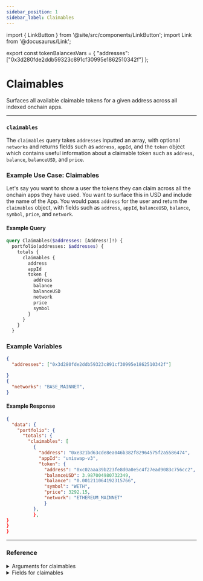 ```yaml
---
sidebar_position: 1
sidebar_label: Claimables
---
```


import { LinkButton } from '@site/src/components/LinkButton';
import Link from '@docusaurus/Link';

export const tokenBalancesVars = {
  "addresses": ["0x3d280fde2ddb59323c891cf30995e1862510342f"]
};

# Claimables

Surfaces all available claimable tokens for a given address across all indexed onchain apps.

---


### `claimables`

The `claimables` query takes `addresses` inputted an array, with optional `networks` and returns fields such as `address`, `appId`, and the `token` object which contains useful information about a claimable token such as `address`, `balance`, `balanceUSD`, and `price`.

### Example Use Case: Claimables

Let's say you want to show a user the tokens they can claim across all the onchain apps they have used. You want to surface this in USD and include the name of the App. You would pass `address` for the user and return the `claimables` object, with fields such as `address`, `appId`, `balanceUSD`, `balance`, `symbol`, `price`, and `network`.

#### Example Query

```graphql
query Claimables($addresses: [Address!]!) {
  portfolio(addresses: $addresses) {
    totals {
      claimables {
        address
        appId
        token {
          address
          balance
          balanceUSD
          network
          price
          symbol
        }
      }
    }
  }
```

### Example Variables

```json
{
  "addresses": ["0x3d280fde2ddb59323c891cf30995e1862510342f"]

}
{
  "networks": "BASE_MAINNET",
}
```

#### Example Response

```json
{
  "data": {
    "portfolio": {
      "totals": {
        "claimables": [
          {
            "address": "0xe321bd63cde8ea046b382f82964575f2a5586474",
            "appId": "uniswap-v3",
            "token": {
              "address": "0xc02aaa39b223fe8d0a0e5c4f27ead9083c756cc2",
              "balanceUSD": 3.987004980732349,
              "balance": "0.001211064192315766",
              "symbol": "WETH",
              "price": 3292.15,
              "network": "ETHEREUM_MAINNET"
              }
          },
          },
}
}
}
```

<LinkButton href="./sandbox" type="primary" buttonCopy="Try in sandbox" />

---

### Reference

<details>
<summary>Arguments for claimables</summary>

| Argument      | Description | Type |
| ----------- | ----------- | ----------- |
| `addresses`      | Required: Address you are querying balances for, inputted an array.       | `String!` | 
| `networks`      | Networks for which to retrieve balances for, inputted an array.      | `Network!` | 
| `appIds`      | Filter by a specific app.       | `String!` | 

</details>

<details>
<summary>Fields for claimables</summary>

| Field      | Description | Type |
| ----------- | ----------- | ----------- |
| `address`      | Address of the claimable token.      | `String!`       |
| `appID`      | The app that the token is claimable in.     | `String!`       |
| `token`      | An object containing fields pertaining to the token including `address`, `balance`, `balanceUSD`, and `price`.     | `AbstractToken!`       |


</details>